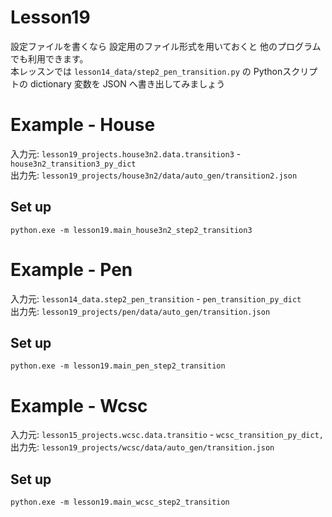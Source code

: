 # Lesson19

設定ファイルを書くなら 設定用のファイル形式を用いておくと 他のプログラムでも利用できます。  
本レッスンでは `lesson14_data/step2_pen_transition.py` の Pythonスクリプトの dictionary 変数を JSON へ書き出してみましょう  

# Example - House

入力元: `lesson19_projects.house3n2.data.transition3` - `house3n2_transition3_py_dict`  
出力先: `lesson19_projects/house3n2/data/auto_gen/transition2.json`  

## Set up

```shell
python.exe -m lesson19.main_house3n2_step2_transition3
```

# Example - Pen

入力元: `lesson14_data.step2_pen_transition` - `pen_transition_py_dict`  
出力先: `lesson19_projects/pen/data/auto_gen/transition.json`  

## Set up

```shell
python.exe -m lesson19.main_pen_step2_transition
```

# Example - Wcsc

入力元: `lesson15_projects.wcsc.data.transitio` - `wcsc_transition_py_dict,`  
出力先: `lesson19_projects/wcsc/data/auto_gen/transition.json`  

## Set up

```shell
python.exe -m lesson19.main_wcsc_step2_transition
```
